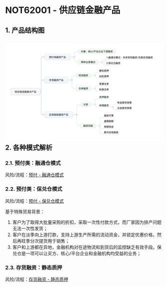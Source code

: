 # NOT62001 - 供应链金融产品

## 1. 产品结构图

## ![](/assets/62001/001.png)2. 各种模式解析

### 2.1. 预付类：融通仓模式

风险/流程：[预付 - 融通仓模式](/reference/nodes/62supply-chain-finance/not62001-gong-ying-lian-jin-rong-chan-pin/rong-tong-cang-mo-shi.md)

### 2.2. 预付类：保兑仓模式

风险/流程：[预付 - 保兑仓模式](/reference/nodes/62supply-chain-finance/not62001-gong-ying-lian-jin-rong-chan-pin/yu-fu-bao-dui-cang-mo-shi.md)

基于特殊贸易背景：

1. 客户为了取得大批量采购的折扣，采取一次性付款方式，而厂家因为排产问题无法一次性发货；
2. 客户在淡季向上游打款，支持上游生产所需的流动资金，并锁定优惠价格，然后再旺季分次提货用于销售；
3. 客户和上游都在异地，金融机构对在途物流和到货后的监控缺乏有效手段。保兑仓是一项可以让买方、核心/平台企业和金融机构均受益的业务；

### 2.3. 存货融资：静态质押

风险/流程：[存货融资 - 静态质押](/reference/nodes/62supply-chain-finance/not62001-gong-ying-lian-jin-rong-chan-pin/cun-huo-rong-zi-jing-tai-zhi-ya.md)

